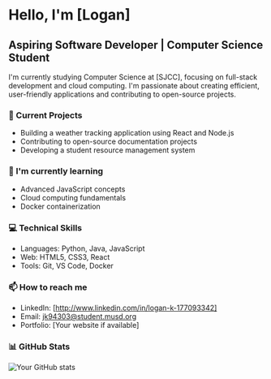 # Hello, I'm [Logan] 
## Aspiring Software Developer | Computer Science Student

I'm currently studying Computer Science at [SJCC], 
focusing on full-stack development and cloud computing. 
I'm passionate about creating efficient, user-friendly 
applications and contributing to open-source projects.

### 🔭 Current Projects
- Building a weather tracking application using React and Node.js
- Contributing to open-source documentation projects
- Developing a student resource management system

### 🌱 I'm currently learning
- Advanced JavaScript concepts
- Cloud computing fundamentals
- Docker containerization

### 💻 Technical Skills
- Languages: Python, Java, JavaScript
- Web: HTML5, CSS3, React
- Tools: Git, VS Code, Docker

### 📫 How to reach me
- LinkedIn: [http://www.linkedin.com/in/logan-k-177093342]
- Email: jk94303@student.musd.org
- Portfolio: [Your website if available]

### 📊 GitHub Stats
![Your GitHub stats](https://github-readme-stats.vercel.app/api?username=yourusername)

